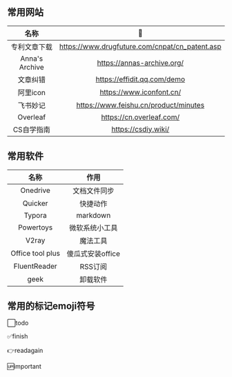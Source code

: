 ## 常用网站
|      名称      |                       🔗                        |
| :------------: | :--------------------------------------------: |
|  专利文章下载  | https://www.drugfuture.com/cnpat/cn_patent.asp |
| Anna's Archive |           https://annas-archive.org/           |
|    文章纠错    |          https://effidit.qq.com/demo           |
|    阿里icon    |            https://www.iconfont.cn/            |
|    飞书妙记    |     https://www.feishu.cn/product/minutes      |
|    Overleaf    |            https://cn.overleaf.com/            |
|   CS自学指南   |              https://csdiy.wiki/               |

## 常用软件
|       名称       |       作用       |
| :--------------: | :--------------: |
|     Onedrive     |   文档文件同步   |
|     Quicker      |     快捷动作     |
|      Typora      |     markdown     |
|    Powertoys     |  微软系统小工具  |
|      V2ray       |     魔法工具     |
| Office tool plus | 傻瓜式安装office |
|   FluentReader   |     RSS订阅      |
|       geek       |     卸载软件     |

## 常用的标记emoji符号

⬜todo

✅finish

👉readagain

🆙important

